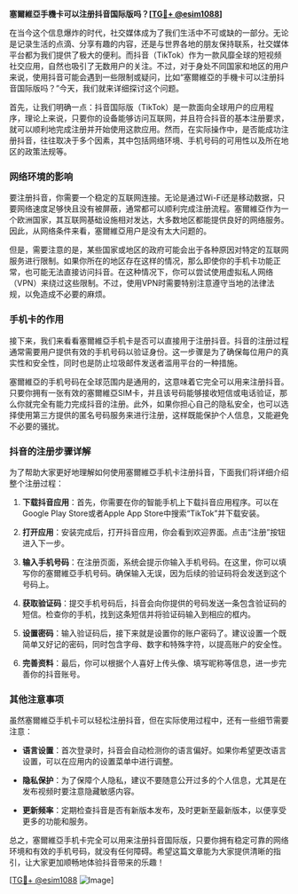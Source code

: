 **塞爾維亞手機卡可以注册抖音国际版吗？[[TG💪+ @esim1088](https://t.me/s/esim1088)]**

在当今这个信息爆炸的时代，社交媒体成为了我们生活中不可或缺的一部分。无论是记录生活的点滴、分享有趣的内容，还是与世界各地的朋友保持联系，社交媒体平台都为我们提供了极大的便利。而抖音（TikTok）作为一款风靡全球的短视频社交应用，自然也吸引了无数用户的关注。不过，对于身处不同国家和地区的用户来说，使用抖音可能会遇到一些限制或疑问，比如“塞爾維亞的手機卡可以注册抖音国际版吗？”今天，我们就来详细探讨这个问题。

首先，让我们明确一点：抖音国际版（TikTok）是一款面向全球用户的应用程序，理论上来说，只要你的设备能够访问互联网，并且符合抖音的基本注册要求，就可以顺利地完成注册并开始使用这款应用。然而，在实际操作中，是否能成功注册抖音，往往取决于多个因素，其中包括网络环境、手机号码的可用性以及所在地区的政策法规等。

### 网络环境的影响

要注册抖音，你需要一个稳定的互联网连接。无论是通过Wi-Fi还是移动数据，只要网络速度足够快且没有被屏蔽，通常都可以顺利完成注册流程。塞爾維亞作为一个欧洲国家，其互联网基础设施相对发达，大多数地区都能提供良好的网络服务。因此，从网络条件来看，塞爾維亞用户是没有太大问题的。

但是，需要注意的是，某些国家或地区的政府可能会出于各种原因对特定的互联网服务进行限制。如果你所在的地区存在这样的情况，那么即使你的手机卡功能正常，也可能无法直接访问抖音。在这种情况下，你可以尝试使用虚拟私人网络（VPN）来绕过这些限制。不过，使用VPN时需要特别注意遵守当地的法律法规，以免造成不必要的麻烦。

### 手机卡的作用

接下来，我们来看看塞爾維亞手机卡是否可以直接用于注册抖音。抖音的注册过程通常需要用户提供有效的手机号码以验证身份。这一步骤是为了确保每位用户的真实性和安全性，同时也是防止垃圾邮件发送者滥用平台的一种措施。

塞爾維亞的手机号码在全球范围内是通用的，这意味着它完全可以用来注册抖音。只要你拥有一张有效的塞爾維亞SIM卡，并且该号码能够接收短信或电话验证，那么你就完全有能力完成抖音的注册。此外，如果你担心自己的隐私安全，也可以选择使用第三方提供的匿名号码服务来进行注册，这样既能保护个人信息，又能避免不必要的骚扰。

### 抖音的注册步骤详解

为了帮助大家更好地理解如何使用塞爾維亞手机卡注册抖音，下面我们将详细介绍整个注册过程：

1. **下载抖音应用**：首先，你需要在你的智能手机上下载抖音应用程序。可以在Google Play Store或者Apple App Store中搜索“TikTok”并下载安装。

2. **打开应用**：安装完成后，打开抖音应用，你会看到欢迎界面。点击“注册”按钮进入下一步。

3. **输入手机号码**：在注册页面，系统会提示你输入手机号码。在这里，你可以填写你的塞爾維亞手机号码。确保输入无误，因为后续的验证码将会发送到这个号码上。

4. **获取验证码**：提交手机号码后，抖音会向你提供的号码发送一条包含验证码的短信。检查你的手机，找到这条短信并将验证码输入到相应的框内。

5. **设置密码**：输入验证码后，接下来就是设置你的账户密码了。建议设置一个既简单又好记的密码，同时包含字母、数字和特殊字符，以提高账户的安全性。

6. **完善资料**：最后，你可以根据个人喜好上传头像、填写昵称等信息，进一步完善你的抖音账号。

### 其他注意事项

虽然塞爾維亞手机卡可以轻松注册抖音，但在实际使用过程中，还有一些细节需要注意：

- **语言设置**：首次登录时，抖音会自动检测你的语言偏好。如果你希望更改语言设置，可以在应用内的设置菜单中进行调整。
  
- **隐私保护**：为了保障个人隐私，建议不要随意公开过多的个人信息，尤其是在发布视频时要注意隐藏敏感内容。

- **更新频率**：定期检查抖音是否有新版本发布，及时更新至最新版本，以便享受更多的功能和服务。

总之，塞爾維亞手机卡完全可以用来注册抖音国际版，只要你拥有稳定可靠的网络环境和有效的手机号码，就没有任何障碍。希望这篇文章能为大家提供清晰的指引，让大家更加顺畅地体验抖音带来的乐趣！

[[TG💪+ @esim1088](https://t.me/s/esim1088) ![Image](https://i.postimg.cc/4NQfJmqS/Snipaste-2025-05-13-00-14-12.png)]